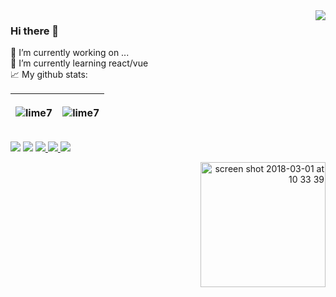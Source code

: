 
<img src="https://spotify-github-profile.vercel.app/api/view?uid=31tsogmeotv4twffveiwzpo6ze2y&cover_image=true&theme=novatorem&bar_color=ff5a00" align="right">

### Hi there 👋   <br> 
 🔭 I’m currently working on ... <br> 
 🌱 I’m currently learning react/vue <br> 
 📈 My github stats: <br> 


| <p align="left"> <img src="https://github-readme-stats.vercel.app/api?username=lime7&show_icons=true&title_color=ff5a00&icon_color=ff5a00&text_color=000000&bg_color=ffffff&hide_border=true" alt="lime7" /> | <p align="left"> <img src="https://github-readme-stats.vercel.app/api/top-langs/?username=lime7&layout=compact&title_color=000000&icon_color=ff5a00&text_color=000000&bg_color=ffffff&hide_border=true" alt="lime7" /> |
| ------------- | ------------- |


 <p>  
  <img src="https://komarev.com/ghpvc/?username=lime7&color=000000">
  <img src="https://visitor-badge.glitch.me/badge?page_id=lime7.visitor-badge&left_color=gray&right_color=black&left_text=Visitors">
  <a href="https://badges.pufler.dev">
    <img src="https://badges.pufler.dev/repos/lime7?style=flat-square&color=black&logo=github&a=0">
  </a>
  <a href="https://badges.pufler.dev">
    <img src="https://badges.pufler.dev/gists/lime7?style=flat-square&color=black&logo=github&a=0">
  </a>
  <a href="https://badges.pufler.dev">
    <img src="https://badges.pufler.dev/commits/monthly/lime7?style=flat-square&color=black&logo=github&a=0">
  </a>
</p>
<p align="right">
 <a href="https://www.buymeacoffee.com/lime27" target="_blank" ><img width="200" alt="screen shot 2018-03-01 at 10 33 39" src="https://user-images.githubusercontent.com/1577802/36840220-21beb89c-1d3c-11e8-98a4-45fc334842cf.png"></a>
  </p>
